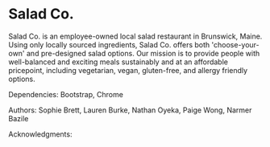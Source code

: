 # Salad Co. 
Salad Co. is an employee-owned local salad restaurant in Brunswick, Maine. Using only locally sourced ingredients, Salad Co. offers both 'choose-your-own' and pre-designed salad options. Our mission is to provide people with well-balanced and exciting meals sustainably and at an affordable pricepoint, including vegetarian, vegan, gluten-free, and allergy friendly options. 

Dependencies: Bootstrap, Chrome

Authors: Sophie Brett, Lauren Burke, Nathan Oyeka, Paige Wong, Narmer Bazile

Acknowledgments: 
